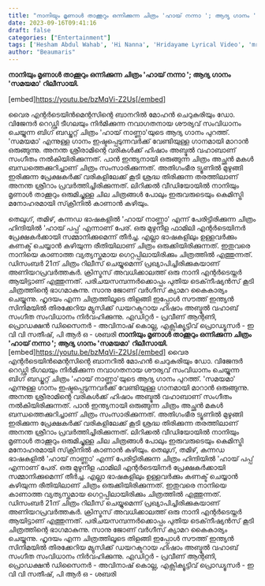```yaml
---
title: "നാനിയും മൃണാൾ താക്കൂറും ഒന്നിക്കുന്ന ചിത്രം 'ഹായ് നന്നാ '; ആദ്യ ഗാനം 'സമയമാ'..."
date: 2023-09-16T09:41:16
draft: false
categories: ["Entertainment"]
tags: ['Hesham Abdul Wahab', 'Hi Nanna', 'Hridayame Lyrical Video', 'mrunal thakur', 'nani', 'Shouryuv']
author: "Beaumaris"
---
```


<strong>നാനിയും മൃണാൾ താക്കൂറും ഒന്നിക്കുന്ന ചിത്രം 'ഹായ് നന്നാ '; ആദ്യ ഗാനം 'സമയമാ' റിലീസായി.</strong>

[embed]https://youtu.be/bzMqVi-Z2Us[/embed]

വൈര എന്റർടെയിൻമെന്റസിന്റെ ബാനറിൽ മോഹൻ ചെറുകുരിയും ഡോ. വിജേന്ദർ റെഡ്ഢി ടീഗലയും നിർമിക്കുന്ന നവാഗതനായ ശൗര്യവ് സംവിധാനം ചെയ്യുന്ന ബിഗ് ബഡ്ജറ്റ് ചിത്രം 'ഹായ് നാണ്ണാ'യുടെ ആദ്യ ഗാനം പുറത്ത്. 'സമയമാ' എന്നുള്ള ഗാനം ഇഷ്ടപ്പെടുന്നവർക്ക് വേണ്ടിയുള്ള ഗാനമായി മാറാൻ ഒരുങ്ങുന്നു. അനന്ത ശ്രീരാമിന്റെ വരികൾക്ക് ഹിഷാം അബ്ദുൽ വഹാബാണ് സംഗീതം നൽകിയിരിക്കുന്നത്. പാൻ ഇന്ത്യനായി ഒരുങ്ങുന്ന ചിത്രം അച്ഛൻ മകൾ ബന്ധത്തെക്കുറിച്ചാണ് ചിത്രം സംസാരിക്കുന്നത്.
അതിഗംഭീര ട്യൂണിൽ മുഴുങ്ങി ഇരിക്കുന്ന പ്രേക്ഷകർക്ക് വരികളിലേക്ക് കൂടി ശ്രദ്ധ തിരിക്കുന്ന തരത്തിലാണ് അനന്ത ശ്രീറാം പ്രവർത്തിച്ചിരിക്കുന്നത്. ലിറിക്കൽ വീഡിയോയിൽ നാനിയും മൃണാൾ താക്കൂറും ഒരുമിച്ചുള്ള ചില ചിത്രങ്ങൾ പോലും ഇരുവരുടെയും കെമിസ്ട്രി മനോഹരമായി സ്‌ക്രീനിൽ കാണാൻ കഴിയും.

തെലുഗ്, തമിഴ്, കന്നഡ ഭാഷകളിൽ 'ഹായ് നാണ്ണാ' എന്ന് പേരിട്ടിരിക്കുന്ന ചിത്രം ഹിന്ദിയിൽ 'ഹായ് പപ്പ' എന്നാണ് പേര്. ഒരു മുഴുനീള ഫാമിലി എന്റർടെയിനർ പ്രേക്ഷകർക്കായി സമ്മാനിക്കുമെന്ന് തീർച്ച. എല്ലാ ഭാഷകളിലും ഉള്ളവർക്കും കണക്ട് ചെയ്യാൻ കഴിയുന്ന രീതിയിലാണ് ചിത്രം ഒരുക്കിയിരിക്കുന്നത്.
ഇതുവരെ നാനിയെ കാണാത്ത വ്യത്യസ്തമായ ഗെറ്റപ്പിലായിരിക്കും ചിത്രത്തിൽ എത്തുന്നത്. ഡിസംബർ 21ന് ചിത്രം റിലീസ് ചെയ്യുമെന്ന് പ്രഖ്യാപിച്ചിരിക്കുകയാണ് അണിയറപ്രവർത്തകർ. ക്രിസ്മസ് അവധിക്കാലത്ത് ഒരു നാനി എന്റർടെയ്നർ ആയിട്ടാണ് എത്തുന്നത്. പരിചയസമ്പന്നർക്കൊപ്പം പുതിയ ടെക്‌നീഷ്യൻസ്‌ കൂടി ചിത്രത്തിന്റെ ഭാഗമാകുന്നു. സാനു ജോണ് വർഗീസ് ക്യാമറ കൈകാര്യം ചെയ്യുന്നു.
ഹൃദയം എന്ന ചിത്രത്തിലൂടെ തിളങ്ങി ഇപ്പോൾ സൗത്ത് ഇന്ത്യൻ സിനിമയിൽ തിരക്കേറിയ മ്യുസിക്ക് ഡയറക്ടറായ ഹിഷാം അബ്ദുൽ വഹാബ് സംഗീത സംവിധാനം നിർവഹിക്കുന്നു. എഡിറ്റർ - പ്രവീണ് ആന്റണി, പ്രൊഡക്ഷൻ ഡിസൈനർ - അവിനാഷ് കൊല്ല, എക്സിക്യൂട്ടിവ് പ്രൊഡ്യൂസർ - ഇ വി വി സതീഷ്, പി ആർ ഒ - ശബരി
**നാനിയും മൃണാൾ താക്കൂറും ഒന്നിക്കുന്ന ചിത്രം 'ഹായ് നന്നാ '; ആദ്യ ഗാനം 'സമയമാ' റിലീസായി.** [embed]https://youtu.be/bzMqVi-Z2Us[/embed] വൈര എന്റർടെയിൻമെന്റസിന്റെ ബാനറിൽ മോഹൻ ചെറുകുരിയും ഡോ. വിജേന്ദർ റെഡ്ഢി ടീഗലയും നിർമിക്കുന്ന നവാഗതനായ ശൗര്യവ് സംവിധാനം ചെയ്യുന്ന ബിഗ് ബഡ്ജറ്റ് ചിത്രം 'ഹായ് നാണ്ണാ'യുടെ ആദ്യ ഗാനം പുറത്ത്. 'സമയമാ' എന്നുള്ള ഗാനം ഇഷ്ടപ്പെടുന്നവർക്ക് വേണ്ടിയുള്ള ഗാനമായി മാറാൻ ഒരുങ്ങുന്നു. അനന്ത ശ്രീരാമിന്റെ വരികൾക്ക് ഹിഷാം അബ്ദുൽ വഹാബാണ് സംഗീതം നൽകിയിരിക്കുന്നത്. പാൻ ഇന്ത്യനായി ഒരുങ്ങുന്ന ചിത്രം അച്ഛൻ മകൾ ബന്ധത്തെക്കുറിച്ചാണ് ചിത്രം സംസാരിക്കുന്നത്. അതിഗംഭീര ട്യൂണിൽ മുഴുങ്ങി ഇരിക്കുന്ന പ്രേക്ഷകർക്ക് വരികളിലേക്ക് കൂടി ശ്രദ്ധ തിരിക്കുന്ന തരത്തിലാണ് അനന്ത ശ്രീറാം പ്രവർത്തിച്ചിരിക്കുന്നത്. ലിറിക്കൽ വീഡിയോയിൽ നാനിയും മൃണാൾ താക്കൂറും ഒരുമിച്ചുള്ള ചില ചിത്രങ്ങൾ പോലും ഇരുവരുടെയും കെമിസ്ട്രി മനോഹരമായി സ്‌ക്രീനിൽ കാണാൻ കഴിയും. തെലുഗ്, തമിഴ്, കന്നഡ ഭാഷകളിൽ 'ഹായ് നാണ്ണാ' എന്ന് പേരിട്ടിരിക്കുന്ന ചിത്രം ഹിന്ദിയിൽ 'ഹായ് പപ്പ' എന്നാണ് പേര്. ഒരു മുഴുനീള ഫാമിലി എന്റർടെയിനർ പ്രേക്ഷകർക്കായി സമ്മാനിക്കുമെന്ന് തീർച്ച. എല്ലാ ഭാഷകളിലും ഉള്ളവർക്കും കണക്ട് ചെയ്യാൻ കഴിയുന്ന രീതിയിലാണ് ചിത്രം ഒരുക്കിയിരിക്കുന്നത്. ഇതുവരെ നാനിയെ കാണാത്ത വ്യത്യസ്തമായ ഗെറ്റപ്പിലായിരിക്കും ചിത്രത്തിൽ എത്തുന്നത്. ഡിസംബർ 21ന് ചിത്രം റിലീസ് ചെയ്യുമെന്ന് പ്രഖ്യാപിച്ചിരിക്കുകയാണ് അണിയറപ്രവർത്തകർ. ക്രിസ്മസ് അവധിക്കാലത്ത് ഒരു നാനി എന്റർടെയ്നർ ആയിട്ടാണ് എത്തുന്നത്. പരിചയസമ്പന്നർക്കൊപ്പം പുതിയ ടെക്‌നീഷ്യൻസ്‌ കൂടി ചിത്രത്തിന്റെ ഭാഗമാകുന്നു. സാനു ജോണ് വർഗീസ് ക്യാമറ കൈകാര്യം ചെയ്യുന്നു. ഹൃദയം എന്ന ചിത്രത്തിലൂടെ തിളങ്ങി ഇപ്പോൾ സൗത്ത് ഇന്ത്യൻ സിനിമയിൽ തിരക്കേറിയ മ്യുസിക്ക് ഡയറക്ടറായ ഹിഷാം അബ്ദുൽ വഹാബ് സംഗീത സംവിധാനം നിർവഹിക്കുന്നു. എഡിറ്റർ - പ്രവീണ് ആന്റണി, പ്രൊഡക്ഷൻ ഡിസൈനർ - അവിനാഷ് കൊല്ല, എക്സിക്യൂട്ടിവ് പ്രൊഡ്യൂസർ - ഇ വി വി സതീഷ്, പി ആർ ഒ - ശബരി
